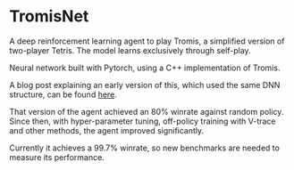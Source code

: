 # TromisNet

A deep reinforcement learning agent to play Tromis, a simplified version of two-player Tetris. The model learns exclusively through self-play.

Neural network built with Pytorch, using a C++ implementation of Tromis.

A blog post explaining an early version of this, which used the same DNN structure, can be found [here](https://paulkra.wordpress.com/2021/09/28/tromisnet-and-implementing-a2c/).

That version of the agent achieved an 80% winrate against random policy. Since then, with hyper-parameter tuning, off-policy training with V-trace and other methods, the agent improved significantly. 

Currently it achieves a 99.7% winrate, so new benchmarks are needed to measure its performance.